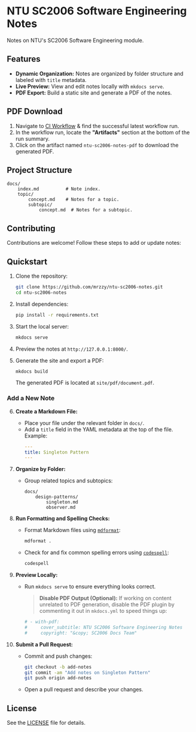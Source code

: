 # NTU SC2006 Software Engineering Notes

Notes on NTU's SC2006 Software Engineering module.

## Features

- **Dynamic Organization:** Notes are organized by folder structure and labeled with `title` metadata.
- **Live Preview:** View and edit notes locally with `mkdocs serve`.
- **PDF Export:** Build a static site and generate a PDF of the notes.

## PDF Download

1. Navigate to [CI Workflow](https://github.com/mrzzy/ntu-sc2006-notes/actions/workflows/ci.yaml?query=branch%3Amain) & find the successful latest workflow run.
2. In the workflow run, locate the **"Artifacts"** section at the bottom of the run summary.
3. Click on the artifact named `ntu-sc2006-notes-pdf` to download the generated PDF.

## Project Structure

```
docs/
    index.md          # Note index.
    topic/
        concept.md    # Notes for a topic.
        subtopic/
            concept.md  # Notes for a subtopic.
```

## Contributing

Contributions are welcome! Follow these steps to add or update notes:

## Quickstart

1. Clone the repository:

   ```bash
   git clone https://github.com/mrzzy/ntu-sc2006-notes.git
   cd ntu-sc2006-notes
   ```

2. Install dependencies:

   ```bash
   pip install -r requirements.txt
   ```

3. Start the local server:

   ```bash
   mkdocs serve
   ```

4. Preview the notes at `http://127.0.0.1:8000/`.

5. Generate the site and export a PDF:

   ```bash
   mkdocs build
   ```

   The generated PDF is located at `site/pdf/document.pdf`.

### Add a New Note

6.  **Create a Markdown File:**

    - Place your file under the relevant folder in `docs/`.
    - Add a `title` field in the YAML metadata at the top of the file.\
      Example:
      ```yaml
      ---
      title: Singleton Pattern
      ---
      ```

7.  **Organize by Folder:**

    - Group related topics and subtopics:
      ```
      docs/
          design-patterns/
              singleton.md
              observer.md
      ```

8.  **Run Formatting and Spelling Checks:**

    - Format Markdown files using [`mdformat`](https://github.com/executablebooks/mdformat):
      ```bash
      mdformat .
      ```
    - Check for and fix common spelling errors using [`codespell`](https://github.com/codespell-project/codespell):
      ```bash
      codespell
      ```

9.  **Preview Locally:**

    - Run `mkdocs serve` to ensure everything looks correct.
      > **Disable PDF Output (Optional):**
      > If working on content unrelated to PDF generation, disable the PDF plugin by commenting it out in `mkdocs.yml` to speed things up:
      ```yaml
      # - with-pdf:
      #     cover_subtitle: NTU SC2006 Software Engineering Notes
      #     copyright: "&copy; SC2006 Docs Team"
      ```

10. **Submit a Pull Request:**

    - Commit and push changes:
      ```bash
      git checkout -b add-notes
      git commit -am "Add notes on Singleton Pattern"
      git push origin add-notes
      ```
    - Open a pull request and describe your changes.

## License

See the [LICENSE](LICENSE) file for details.
